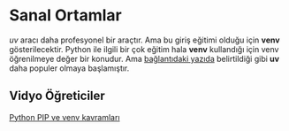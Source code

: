 # Sanal Ortamlar

*uv* aracı daha profesyonel bir araçtır.
Ama bu giriş eğitimi olduğu için **venv** gösterilecektir.
Python ile ilgili bir çok eğitim hala **venv** kullandığı için venv öğrenilmeye değer bir konudur.
Ama [bağlantıdaki yazıda](https://www.bitecode.dev/p/back-to-basics-with-pip-and-venv) belirtildiği gibi **uv** daha populer olmaya başlamıştır.
 
## Vidyo Öğreticiler

[Python PIP ve venv kavramları](https://www.youtube.com/watch?v=cq07da3GF4U)